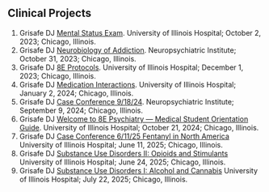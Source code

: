 ## Clinical Projects

1. Grisafe DJ [Mental Status Exam](https://bit.ly/mentalstatusexam). University of Illinois Hospital; October 2, 2023; Chicago, Illinois.
2. Grisafe DJ [Neurobiology of Addiction](https://bit.ly/neurobioaddict). Neuropsychiatric Institute; October 31, 2023; Chicago, Illinois. 
3. Grisafe DJ [8E Protocols](https://bit.ly/8EProtocols). University of Illinois Hospital; December 1, 2023; Chicago, Illinois.
4. Grisafe DJ [Medication Interactions](https://bit.ly/medixn). University of Illinois Hospital; January 2, 2024; Chicago, Illinois.
5. Grisafe DJ [Case Conference 9/18/24](https://bit.ly/cc091824). Neuropsychiatric Institute; September 9, 2024; Chicago, Illinois. 
6. Grisafe DJ [Welcome to 8E Psychiatry — Medical Student Orientation Guide](https://bit.ly/welcome8e). University of Illinois Hospital; October 21, 2024; Chicago, Illinois. 
7. Grisafe DJ [Case Conference 6/11/25 Fentanyl in North America](https://bit.ly/cc061125) University of Illinois Hospital; June 11, 2025; Chicago, Illinois. 
8. Grisafe DJ [Substance Use Disorders II: Opioids and Stimulants](https://bit.ly/25ms3os) University of Illinois Hospital; June 24, 2025; Chicago, Illinois. 
9. Grisafe DJ [Substance Use Disorders I: Alcohol and Cannabis](https://bit.ly/25ms3ac) University of Illinois Hospital; July 22, 2025; Chicago, Illinois. 
